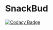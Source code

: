 # SnackBud

[![Codacy Badge](https://app.codacy.com/project/badge/Grade/69d9b4cf29ac41089476a05141407035)](https://www.codacy.com?utm_source=github.com&amp;utm_medium=referral&amp;utm_content=Priahi/SnackBud&amp;utm_campaign=Badge_Grade)

 
